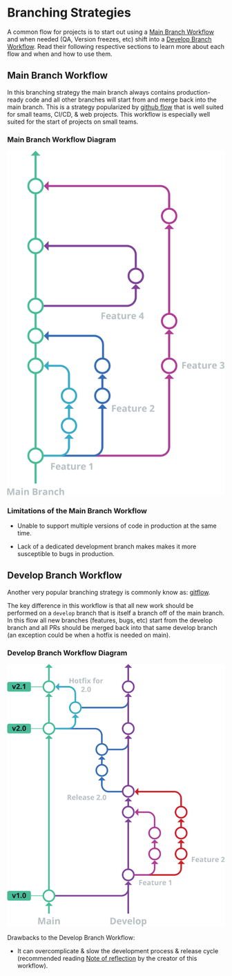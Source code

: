 # Branching Strategies

A common flow for projects is to start out using a [Main Branch Workflow](#main-branch-workflow) and when needed (QA, Version freezes, etc) shift into a [Develop Branch Workflow](#develop-branch-workflow). Read their following respective sections to learn more about each flow and when and how to use them.

## Main Branch Workflow

In this branching strategy the main branch always contains production-ready code and all other branches will start from and merge back into the main branch. This is a strategy popularized by [github flow](https://githubflow.github.io/) that is well suited for small teams, CI/CD, & web projects. This workflow is especially well suited for the start of projects on small teams.

### Main Branch Workflow Diagram

![Github Flow Diagram](/documentation/assets/github-flow-diagram.svg)

### Limitations of the Main Branch Workflow

- Unable to support multiple versions of code in production at the same time.

- Lack of a dedicated development branch makes makes it more susceptible to bugs in production.

## Develop Branch Workflow

Another very popular branching strategy is commonly know as: [gitflow](https://nvie.com/posts/a-successful-git-branching-model/).

The key difference in this workflow is that all new work should be performed on a `develop` branch that is itself a branch off of the main branch. In this flow all new branches (features, bugs, etc) start from the develop branch and all PRs should be merged back into that same develop branch (an exception could be when a hotfix is needed on main).

### Develop Branch Workflow Diagram

![Git Flow Diagram](/documentation/assets/git-flow-diagram.svg)

Drawbacks to the Develop Branch Workflow:

- It can overcomplicate & slow the development process & release cycle (recommended reading [Note of reflection](https://nvie.com/posts/a-successful-git-branching-model/) by the creator of this workflow).
